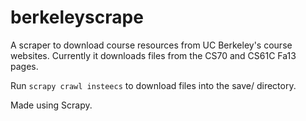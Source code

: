 berkeleyscrape
==============
A scraper to download course resources from UC Berkeley's course websites. Currently it downloads files from the CS70 and CS61C Fa13 pages.

Run ```scrapy crawl insteecs``` to download files into the save/ directory.

Made using Scrapy.